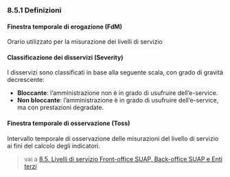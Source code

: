 ### 8.5.1 Definizioni

#### Finestra temporale di erogazione (FdM)

Orario utilizzato per la misurazione dei livelli di servizio

#### Classificazione dei disservizi (Severity)

I disservizi sono classificati in base alla seguente scala, con grado di gravità decrescente:

- **Bloccante**: l’amministrazione non è in grado di usufruire dell’e-service.
- **Non bloccante**: l’amministrazione è in grado di usufruire dell’e-service, ma con prestazioni degradate.

#### Finestra temporale di osservazione (Toss)

Intervallo temporale di osservazione delle misurazioni del livello di servizio ai fini del calcolo degli indicatori.

> vai a [8.5. Livelli di servizio Front-office SUAP, Back-office SUAP e Enti terzi](08_05.md)
